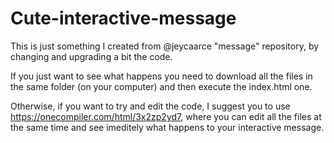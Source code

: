 # Cute-interactive-message
This is just something I created from @jeycaarce "message" repository, by changing and upgrading a bit the code. 

If you just want to see what happens you need to download all the files in the same folder (on your computer) and then execute the index.html one. 

Otherwise, if you want to try and edit the code, I suggest you to use https://onecompiler.com/html/3x2zp2yd7, where you can edit all the files at the same time and see imeditely what happens to your interactive message.
